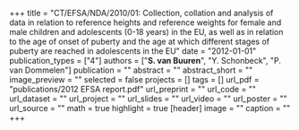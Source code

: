 +++
title = "CT/EFSA/NDA/2010/01: Collection, collation and analysis of data in relation to reference heights and reference weights for female and male children and adolescents (0-18 years) in the EU, as well as in relation to the age of onset of puberty and the age at which different stages of puberty are reached in adolescents in the EU"
date = "2012-01-01"
publication_types = ["4"]
authors = ["**S. van Buuren**", "Y. Schonbeck", "P. van Dommelen"]
publication = ""
abstract = ""
abstract_short = ""
image_preview = ""
selected = false
projects = []
tags = []
url_pdf = "publications/2012 EFSA report.pdf"
url_preprint = ""
url_code = ""
url_dataset = ""
url_project = ""
url_slides = ""
url_video = ""
url_poster = ""
url_source = ""
math = true
highlight = true
[header]
image = ""
caption = ""
+++
